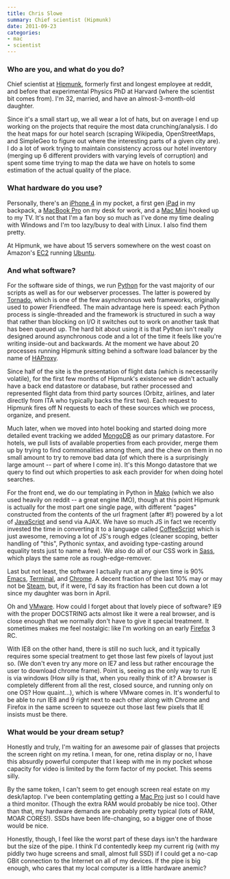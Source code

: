 ```yaml
---
title: Chris Slowe
summary: Chief scientist (Hipmunk)
date: 2011-09-23
categories:
- mac
- scientist
---
```


### Who are you, and what do you do?

Chief scientist at [Hipmunk][], formerly first and longest employee at reddit, and before that experimental Physics PhD at Harvard (where the scientist bit comes from). I'm 32, married, and have an almost-3-month-old daughter.
 
Since it's a small start up, we all wear a lot of hats, but on average I end up working on the projects that require the most data crunching/analysis. I do the heat maps for our hotel search (scraping Wikipedia, OpenStreetMaps, and SimpleGeo to figure out where the interesting parts of a given city are). I do a lot of work trying to maintain consistency across our hotel inventory (merging up 6 different providers with varying levels of corruption) and spent some time trying to map the data we have on hotels to some estimation of the actual quality of the place.

### What hardware do you use?

Personally, there's an [iPhone 4][iphone-4] in my pocket, a first gen [iPad][] in my backpack, a [MacBook Pro][macbook-pro] on my desk for work, and a [Mac Mini][mac-mini] hooked up to my TV. It's not that I'm a fan boy so much as I've done my time dealing with Windows and I'm too lazy/busy to deal with Linux. I also find them pretty.

At Hipmunk, we have about 15 servers somewhere on the west coast on Amazon's [EC2][] running [Ubuntu][].

### And what software?

For the software side of things, we run [Python][] for the vast majority of our scripts as well as for our webserver processes. The latter is powered by [Tornado][], which is one of the few asynchronous web frameworks, originally used to power Friendfeed. The main advantage here is speed: each Python process is single-threaded and the framework is structured in such a way that rather than blocking on I/O it switches out to work on another task that has been queued up. The hard bit about using it is that Python isn't really designed around asynchronous code and a lot of the time it feels like you're writing inside-out and backwards. At the moment we have about 20 processes running Hipmunk sitting behind a software load balancer by the name of [HAProxy][].

Since half of the site is the presentation of flight data (which is necessarily volatile), for the first few months of Hipmunk's existence we didn't actually have a back end datastore or database, but rather processed and represented flight data from third party sources (Orbitz, airlines, and later directly from ITA who typically backs the first two). Each request to Hipmunk fires off N requests to each of these sources which we process, organize, and present.

Much later, when we moved into hotel booking and started doing more detailed event tracking we added [MongoDB][] as our primary datastore. For hotels, we pull lists of available properties from each provider, merge them up by trying to find commonalities among them, and the chew on them in no small amount to try to remove bad data (of which there is a surprisingly large amount -- part of where I come in). It's this Mongo datastore that we query to find out which properties to ask each provider for when doing hotel searches.

For the front end, we do our templating in Python in [Mako][] (which we also used heavily on reddit -- a great engine IMO), though at this point Hipmunk is actually for the most part one single page, with different "pages" constructed from the contents of the url fragment (after #!) powered by a lot of [JavaScript][] and send via AJAX. We have so much JS in fact we recently invested the time in converting it to a language called [CoffeeScript][] which is just awesome, removing a lot of JS's rough edges (cleaner scoping, better handling of "this", Pythonic syntax, and avoiding type-casting around equality tests just to name a few). We also do all of our CSS work in [Sass][], which plays the same role as rough-edge-remover.

Last but not least, the software I actually run at any given time is 90% [Emacs][], [Terminal][], and [Chrome][]. A decent fraction of the last 10% may or may not be [Steam][], but, if it were, I'd say its fraction has been cut down a lot since my daughter was born in April.

Oh and [VMware][vmware-fusion]. How could I forget about that lovely piece of software? IE9 with the proper DOCSTRING acts almost like it were a real browser, and is close enough that we normally don't have to give it special treatment. It sometimes makes me feel nostalgic: like I'm working on an early [Firefox][] 3 RC.

With IE8 on the other hand, there is still no such luck, and it typically requires some special treatment to get those last few pixels of layout just so. (We don't even try any more on IE7 and less but rather encourage the user to download chrome frame). Point is, seeing as the only way to run IE is via windows (How silly is that, when you really think of it? A browser is completely different from all the rest, closed source, and running only on one OS? How quaint...), which is where VMware comes in. It's wonderful to be able to run IE8 and 9 right next to each other along with Chrome and Firefox in the same screen to squeeze out those last few pixels that IE insists must be there.

### What would be your dream setup?

Honestly and truly, I'm waiting for an awesome pair of glasses that projects the screen right on my retina.  I mean, for one, retina display or no, I have this absurdly powerful computer that I keep with me in my pocket whose capacity for video is limited by the form factor of my pocket. This seems silly. 

By the same token, I can't seem to get enough screen real estate on my desk/laptop. I've been contemplating getting a [Mac Pro][mac-pro] just so I could have a third monitor. (Though the extra RAM would probably be nice too). Other than that, my hardware demands are probably pretty typical (lots of RAM, MOAR CORES!). SSDs have been life-changing, so a bigger one of those would be nice.

Honestly, though, I feel like the worst part of these days isn't the hardware but the size of the pipe. I think I'd contentedly keep my current rig (with my piddly two huge screens and small, almost full SSD) if I could get a no-cap GBit connection to the Internet on all of my devices. If the pipe is big enough, who cares that my local computer is a little hardware anemic?

[chrome]: https://www.google.com/intl/en/chrome/ "A WebKit-based browser, where each tab runs in its own thread."
[coffeescript]: https://coffeescript.org/ "A language that compiles into Javascript."
[ec2]: https://aws.amazon.com/ec2/ "A web service for virtualised processing."
[emacs]: http://www.gnu.org/software/emacs/ "A free open-source text editor."
[firefox]: https://www.mozilla.org/en-US/firefox/new/ "A cross-platform open-source web browser."
[haproxy]: http://www.haproxy.org/ "TCP/HTTP load balancer software."
[hipmunk]: http://web.archive.org/web/20200531143901/http://hipmunk.com:80/ "A service for finding hotels and flights."
[ipad]: https://www.apple.com/ipad/ "A tablet device."
[iphone-4]: https://en.wikipedia.org/wiki/IPhone_4 "A smartphone."
[javascript]: https://en.wikipedia.org/wiki/JavaScript "An interpreted scripting language."
[mac-mini]: https://www.apple.com/mac-mini/ "A small desktop computer."
[mac-pro]: https://www.apple.com/mac-pro/ "The Intel-based Mac tower computer."
[macbook-pro]: https://www.apple.com/macbook-pro/ "A laptop."
[mako]: https://www.makotemplates.org/ "A templating system for Python."
[mongodb]: https://www.mongodb.com/ "A document-based database."
[python]: https://www.python.org/ "An interpreted scripting language."
[sass]: https://sass-lang.com/ "A syntax wrapper for CSS."
[steam]: https://store.steampowered.com/ "A digital game distribution service."
[terminal]: https://en.wikipedia.org/wiki/Terminal_(OS_X) "A console application included with Mac OS X."
[tornado]: https://www.tornadoweb.org/en/stable/ "A fast web server."
[ubuntu]: https://ubuntu.com/ "A Unix distribution."
[vmware-fusion]: http://web.archive.org/web/20221223060906/https://www.vmware.com/products/fusion.html "A PC emulator for the Mac."
